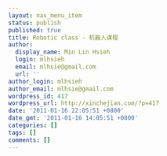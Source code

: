 ```yaml
---
layout: nav_menu_item
status: publish
published: true
title: Robotic class - 机器人课程
author:
  display_name: Min Lin Hsieh
  login: mlhsieh
  email: mlhsie@gmail.com
  url: ''
author_login: mlhsieh
author_email: mlhsie@gmail.com
wordpress_id: 417
wordpress_url: http://xinchejian.com/?p=417
date: '2011-01-16 22:05:51 +0800'
date_gmt: '2011-01-16 14:05:51 +0800'
categories: []
tags: []
comments: []
---
```


